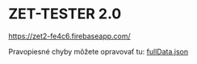 # ZET-TESTER 2.0

https://zet2-fe4c6.firebaseapp.com/

Pravopiesné chyby môžete opravovať tu: [fullData.json](https://github.com/benkosa/ZET-TESTER/blob/master/public/data/fullData.json)
